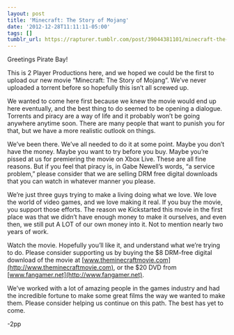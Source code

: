 ```yaml
---
layout: post
title: 'Minecraft: The Story of Mojang'
date: '2012-12-28T11:11:11-05:00'
tags: []
tumblr_url: https://rapturer.tumblr.com/post/39044381101/minecraft-the-story-of-mojang
---
```

Greetings Pirate Bay!

This is 2 Player Productions here, and we hoped we could be the first to upload our new movie “Minecraft: The Story of Mojang”. We’ve never uploaded a torrent before so hopefully this isn’t all screwed up.

We wanted to come here first because we knew the movie would end up here eventually, and the best thing to do seemed to be opening a dialogue. Torrents and piracy are a way of life and it probably won’t be going anywhere anytime soon. There are many people that want to punish you for that, but we have a more realistic outlook on things.

We’ve been there. We’ve all needed to do it at some point. Maybe you don’t have the money. Maybe you want to try before you buy. Maybe you’re pissed at us for premiering the movie on Xbox Live. These are all fine reasons. But if you feel that piracy is, in Gabe Newell’s words, “a service problem,” please consider that we are selling DRM free digital downloads that you can watch in whatever manner you please.

We’re just three guys trying to make a living doing what we love. We love the world of video games, and we love making it real. If you buy the movie, you support those efforts. The reason we Kickstarted this movie in the first place was that we didn’t have enough money to make it ourselves, and even then, we still put A LOT of our own money into it. Not to mention nearly two years of work.

Watch the movie. Hopefully you’ll like it, and understand what we’re trying to do. Please consider supporting us by buying the $8 DRM-free digital download of the movie at [www.theminecraftmovie.com](http://www.theminecraftmovie.com), or the $20 DVD from [www.fangamer.net](http://www.fangamer.net).

We’ve worked with a lot of amazing people in the games industry and had the incredible fortune to make some great films the way we wanted to make them. Please consider helping us continue on this path. The best has yet to come.

-2pp


